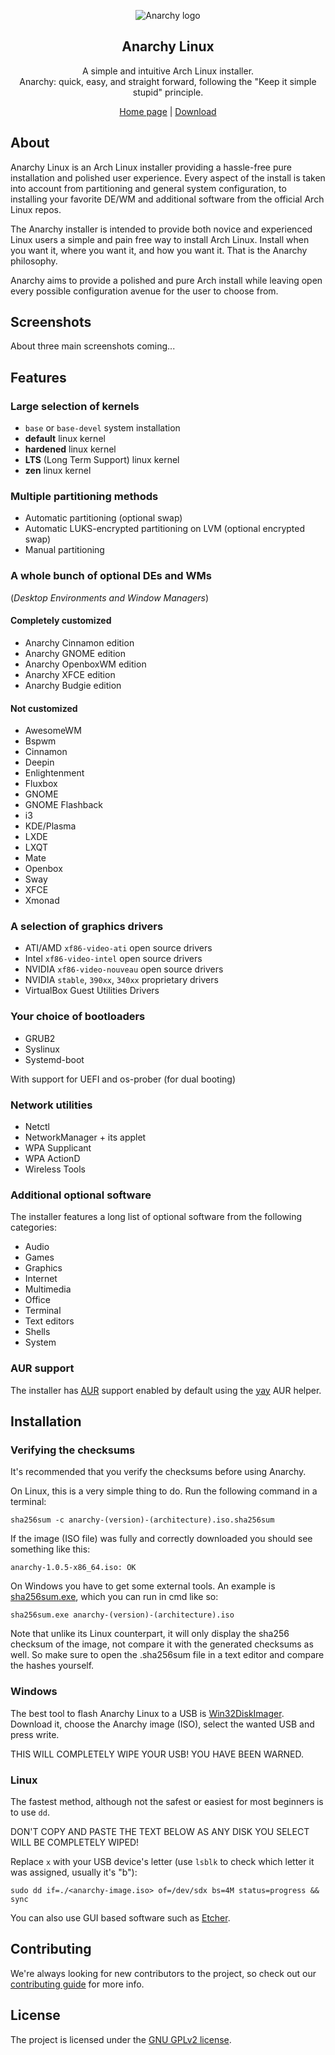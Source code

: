 <html lang="en">
<p align="center">
    <img src="https://user-images.githubusercontent.com/10241434/43771874-12ff77d8-9a73-11e8-99af-dc067a07dcd7.png" alt="Anarchy logo">
</p>
<h2 align="center">Anarchy Linux</h2>

<p align="center">
    A simple and intuitive Arch Linux installer.
    <br>
    Anarchy: quick, easy, and straight forward, following the "Keep it simple stupid" principle.
</p>

<p align="center">
    <a href="https://www.anarchylinux.org/">Home page</a> | 
    <a href="https://github.com/deadhead420/anarchy-linux/releases">Download</a>
</p>
</html>

## About

Anarchy Linux is an Arch Linux installer providing a hassle-free pure installation and polished user experience.
Every aspect of the install is taken into account from partitioning and general system configuration,
to installing your favorite DE/WM and additional software from the official Arch Linux repos.

The Anarchy installer is intended to provide both novice and experienced Linux users a simple and pain free way to install Arch Linux.
Install when you want it, where you want it, and how you want it.
That is the Anarchy philosophy.

Anarchy aims to provide a polished and pure Arch install while leaving open every possible configuration avenue for the user to choose from.


## Screenshots

About three main screenshots coming...


## Features

### Large selection of kernels

* `base` or `base-devel` system installation
* **default** linux kernel
* **hardened** linux kernel
* **LTS** (Long Term Support) linux kernel
* **zen** linux kernel

### Multiple partitioning methods

* Automatic partitioning (optional swap)
* Automatic LUKS-encrypted partitioning on LVM (optional encrypted swap)
* Manual partitioning

### A whole bunch of optional DEs and WMs

(*Desktop Environments and Window Managers*)

#### Completely customized

* Anarchy Cinnamon edition
* Anarchy GNOME edition
* Anarchy OpenboxWM edition
* Anarchy XFCE edition
* Anarchy Budgie edition

#### Not customized

* AwesomeWM
* Bspwm
* Cinnamon
* Deepin
* Enlightenment
* Fluxbox
* GNOME
* GNOME Flashback
* i3
* KDE/Plasma
* LXDE
* LXQT
* Mate
* Openbox
* Sway
* XFCE
* Xmonad

### A selection of graphics drivers

* ATI/AMD `xf86-video-ati` open source drivers
* Intel `xf86-video-intel` open source drivers
* NVIDIA `xf86-video-nouveau` open source drivers
* NVIDIA `stable`, `390xx`, `340xx` proprietary drivers
* VirtualBox Guest Utilities Drivers

### Your choice of bootloaders

* GRUB2
* Syslinux
* Systemd-boot

With support for UEFI and os-prober (for dual booting)

### Network utilities

* Netctl
* NetworkManager + its applet
* WPA Supplicant
* WPA ActionD
* Wireless Tools

### Additional optional software

The installer features a long list of optional software from the following categories:

* Audio
* Games
* Graphics
* Internet
* Multimedia
* Office
* Terminal
* Text editors
* Shells
* System

### AUR support

The installer has [AUR](https://aur.archlinux.org/) support enabled by default using the [yay](https://github.com/Jguer/yay) AUR helper.


## Installation

### **Verifying the checksums**

It's recommended that you verify the checksums before using Anarchy.

On Linux, this is a very simple thing to do.
Run the following command in a terminal:

`sha256sum -c anarchy-(version)-(architecture).iso.sha256sum`

If the image (ISO file) was fully and correctly downloaded you should see something like this:

`anarchy-1.0.5-x86_64.iso: OK`

On Windows you have to get some external tools.
An example is [sha256sum.exe](http://www.labtestproject.com/files/win/sha256sum/sha256sum.exe), which you can run in cmd like so:

`sha256sum.exe anarchy-(version)-(architecture).iso`

Note that unlike its Linux counterpart, it will only display the sha256 checksum of the image,
not compare it with the generated checksums as well.
So make sure to open the .sha256sum file in a text editor and compare the hashes yourself.

### **Windows**

The best tool to flash Anarchy Linux to a USB is [Win32DiskImager](https://sourceforge.net/projects/win32diskimager/).
Download it, choose the Anarchy image (ISO), select the wanted USB and press write.

THIS WILL COMPLETELY WIPE YOUR USB! YOU HAVE BEEN WARNED.

### **Linux**

The fastest method, although not the safest or easiest for most beginners is to use `dd`.

DON'T COPY AND PASTE THE TEXT BELOW AS ANY DISK YOU SELECT WILL BE COMPLETELY WIPED!

Replace `x` with your USB device's letter (use `lsblk` to check which letter it was assigned, usually it's "b"):

```
sudo dd if=./<anarchy-image.iso> of=/dev/sdx bs=4M status=progress && sync
```

You can also use GUI based software such as [Etcher](https://www.balena.io/etcher/).


## Contributing

We're always looking for new contributors to the project,
so check out our [contributing guide](CONTRIBUTING.md) for more info.


## License

The project is licensed under the [GNU GPLv2 license](LICENSE).
